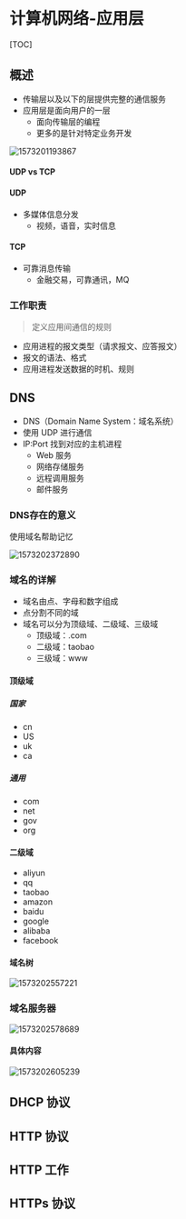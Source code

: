 # 计算机网络-应用层

[TOC]

## 概述

-   传输层以及以下的层提供完整的通信服务
-   应用层是面向用户的一层
    -   面向传输层的编程
    -   更多的是针对特定业务开发

![1573201193867](D:\Documents\笔记本\offer学习复习\其他\计算机知识_发展\1573201193867.png)

#### UDP vs TCP

#### UDP

-   多媒体信息分发
    -   视频，语音，实时信息

#### TCP

-   可靠消息传输
    -   金融交易，可靠通讯，MQ

### 工作职责

>   定义应用间通信的规则

-   应用进程的报文类型（请求报文、应答报文）
-   报文的语法、格式
-   应用进程发送数据的时机、规则

## DNS

-   DNS（Domain Name System：域名系统）
-   使用 UDP 进行通信
-   IP:Port 找到对应的主机进程
    -   Web 服务
    -   网络存储服务
    -   远程调用服务
    -   邮件服务

### DNS存在的意义

使用域名帮助记忆

![1573202372890](D:\Documents\笔记本\offer学习复习\其他\计算机知识_发展\1573202372890.png)

### 域名的详解

-   域名由点、字母和数字组成
-   点分割不同的域
-   域名可以分为顶级域、二级域、三级域
    -   顶级域：.com
    -   二级域：taobao
    -   三级域：www

#### 顶级域

##### 国家

-   cn
-   US
-   uk
-   ca

##### 通用

-   com
-   net
-   gov
-   org

#### 二级域

-   aliyun
-   qq
-   taobao
-   amazon
-   baidu
-   google
-   alibaba
-   facebook

#### 域名树

![1573202557221](D:\Documents\笔记本\offer学习复习\其他\计算机知识_发展\1573202557221.png)

### 域名服务器

![1573202578689](D:\Documents\笔记本\offer学习复习\其他\计算机知识_发展\1573202578689.png)

#### 具体内容

![1573202605239](D:\Documents\笔记本\offer学习复习\其他\计算机知识_发展\1573202605239.png)



## DHCP 协议



## HTTP 协议



## HTTP 工作



## HTTPs 协议






























